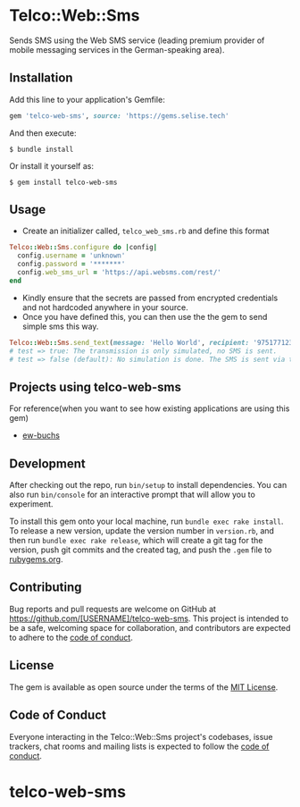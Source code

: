 # Telco::Web::Sms

Sends SMS using the Web SMS service (leading premium provider of mobile messaging services in the German-speaking area).

## Installation

Add this line to your application's Gemfile:

```ruby
gem 'telco-web-sms', source: 'https://gems.selise.tech'
```

And then execute:

    $ bundle install

Or install it yourself as:

    $ gem install telco-web-sms

## Usage

- Create an initializer called, `telco_web_sms.rb` and define this format
```ruby
Telco::Web::Sms.configure do |config|
  config.username = 'unknown'
  config.password = '*******'
  config.web_sms_url = 'https://api.websms.com/rest/'
end
```
- Kindly ensure that the secrets are passed from encrypted credentials and not hardcoded anywhere in your source.
- Once you have defined this, you can then use the the gem to send simple sms this way.
```ruby
Telco::Web::Sms.send_text(message: 'Hello World', recipient: '97517712345', test: true)
# test => true: The transmission is only simulated, no SMS is sent.
# test => false (default): No simulation is done. The SMS is sent via the SMS Gateway.
```

## Projects using telco-web-sms

For reference(when you want to see how existing applications are using this gem)
- [ew-buchs](https://bitbucket.org/selise07/ew-buchs/src)

## Development

After checking out the repo, run `bin/setup` to install dependencies. You can also run `bin/console` for an interactive prompt that will allow you to experiment.

To install this gem onto your local machine, run `bundle exec rake install`. To release a new version, update the version number in `version.rb`, and then run `bundle exec rake release`, which will create a git tag for the version, push git commits and the created tag, and push the `.gem` file to [rubygems.org](https://rubygems.org).

## Contributing

Bug reports and pull requests are welcome on GitHub at https://github.com/[USERNAME]/telco-web-sms. This project is intended to be a safe, welcoming space for collaboration, and contributors are expected to adhere to the [code of conduct](https://github.com/[USERNAME]/telco-web-sms/blob/master/CODE_OF_CONDUCT.md).

## License

The gem is available as open source under the terms of the [MIT License](https://opensource.org/licenses/MIT).

## Code of Conduct

Everyone interacting in the Telco::Web::Sms project's codebases, issue trackers, chat rooms and mailing lists is expected to follow the [code of conduct](https://github.com/[USERNAME]/telco-web-sms/blob/master/CODE_OF_CONDUCT.md).
# telco-web-sms
